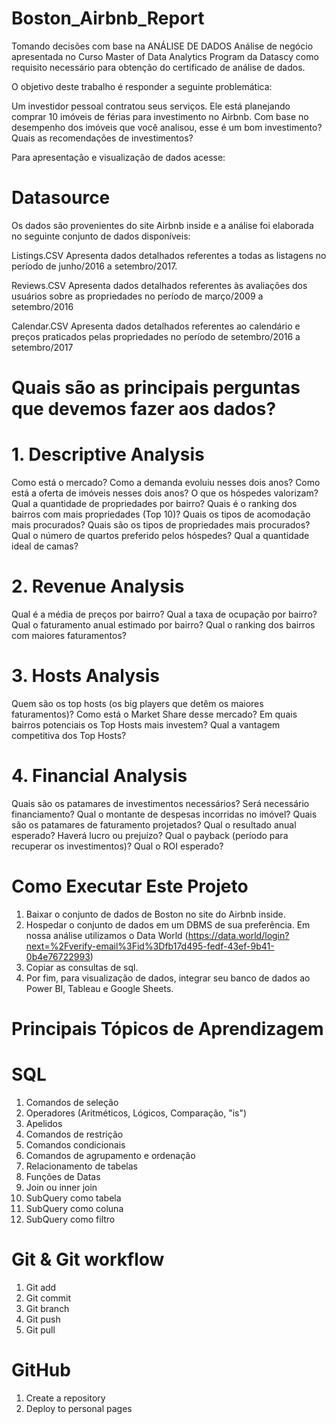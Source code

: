 # Boston_Airbnb_Report
Tomando decisões com base na ANÁLISE DE DADOS
Análise de negócio apresentada no Curso Master of Data Analytics Program da Datascy como requisito necessário para obtenção do certificado de análise de dados.

O objetivo deste trabalho é responder a seguinte problemática:

Um investidor pessoal contratou seus serviços. Ele está planejando comprar 10 imóveis de férias para investimento no Airbnb. Com base no desempenho dos imóveis que você analisou, esse é um bom investimento? Quais as recomendações de investimentos?

Para apresentação e visualização de dados acesse: 

# Datasource
Os dados são provenientes do site Airbnb inside e a análise foi elaborada no seguinte conjunto de dados disponíveis:

Listings.CSV
Apresenta dados detalhados referentes a todas as listagens no período de junho/2016 a setembro/2017. 

Reviews.CSV
Apresenta dados detalhados referentes às avaliações dos usuários sobre as propriedades no período de março/2009 a setembro/2016

Calendar.CSV
Apresenta dados detalhados referentes ao calendário e preços praticados pelas propriedades no período de setembro/2016 a setembro/2017

# Quais são as principais perguntas que devemos fazer aos dados?

# 1. Descriptive Analysis
Como está o mercado?
Como a demanda evoluiu nesses dois anos?
Como está a oferta de imóveis nesses dois anos?
O que os hóspedes valorizam?
Qual a quantidade de propriedades por bairro? 
Quais é o ranking dos bairros com mais propriedades (Top 10)? 
Quais os tipos de acomodação mais procurados?
Quais são os tipos de propriedades mais procurados? 
Qual o número de quartos preferido pelos hóspedes?
Qual a quantidade ideal de camas?

# 2. Revenue Analysis
Qual é a média de preços por bairro?
Qual a taxa de ocupação por bairro? 
Qual o faturamento anual estimado por bairro?
Qual o ranking dos bairros com maiores faturamentos?

# 3. Hosts Analysis
Quem são os top hosts (os big players que detêm os maiores faturamentos)?
Como está o Market Share desse mercado?
Em quais bairros potenciais os Top Hosts mais investem?
Qual a vantagem competitiva dos Top Hosts?

# 4. Financial Analysis
Quais são os patamares de investimentos necessários?
Será necessário financiamento?
Qual o montante de despesas incorridas no imóvel?
Quais são os patamares de faturamento projetados?
Qual o resultado anual esperado?
Haverá lucro ou prejuízo?
Qual o payback (período para recuperar os investimentos)?
Qual o ROI esperado?

# Como Executar Este Projeto
1. Baixar o conjunto de dados de Boston no site do Airbnb inside.
2. Hospedar o conjunto de dados em um DBMS de sua preferência. Em nossa análise utilizamos o Data World (https://data.world/login?next=%2Fverify-email%3Fid%3Dfb17d495-fedf-43ef-9b41-0b4e76722993)
3. Copiar as consultas de sql.
4. Por fim, para visualização de dados, integrar seu banco de dados ao Power BI, Tableau e Google Sheets.

# Principais Tópicos de Aprendizagem
# SQL
1. Comandos de seleção
2. Operadores (Aritméticos, Lógicos, Comparação, "is")
3. Apelidos
4. Comandos de restrição
5. Comandos condicionais
6. Comandos de agrupamento e ordenação
7. Relacionamento de tabelas
8. Funções de Datas
9. Join ou inner join
10. SubQuery como tabela
11. SubQuery como coluna
12. SubQuery como filtro

# Git & Git workflow
1. Git add
2. Git commit
3. Git branch
4. Git push
5. Git pull
# GitHub
1. Create a repository
2. Deploy to personal pages
